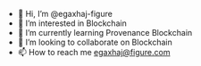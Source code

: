 - 👋 Hi, I’m @egaxhaj-figure
- 👀 I’m interested in Blockchain
- 🌱 I’m currently learning Provenance Blockchain
- 💞️ I’m looking to collaborate on Blockchain
- 📫 How to reach me egaxhaj@figure.com

<!---
egaxhaj-figure/egaxhaj-figure is a ✨ special ✨ repository because its `README.md` (this file) appears on your GitHub profile.
You can click the Preview link to take a look at your changes.
--->
